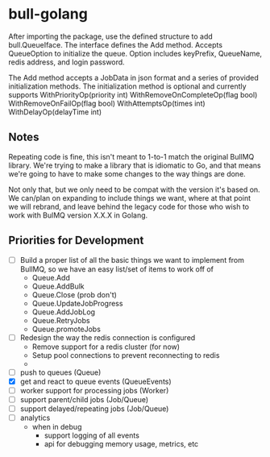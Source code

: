 # bull-golang

After importing the package, use the defined structure to add bull.QueueIface. The interface defines the Add method. 
Accepts QueueOption to initialize the queue. Option includes keyPrefix, QueueName, redis address, and login password.

The Add method accepts a JobData in json format and a series of provided initialization methods. 
The initialization method is optional and currently supports
WithPriorityOp(priority int)
WithRemoveOnCompleteOp(flag bool)
WithRemoveOnFailOp(flag bool)
WithAttemptsOp(times int)
WithDelayOp(delayTime int)

## Notes

Repeating code is fine, this isn't meant to 1-to-1 match the original BullMQ library. We're trying to make a library that is idiomatic to Go, and that means we're going to have to make some changes to the way things are done.

Not only that, but we only need to be compat with the version it's based on.
We can/plan on expanding to include things we want, where at that point we will rebrand, and leave behind the legacy code for those who wish to work with BulMQ version X.X.X in Golang.

## Priorities for Development

- [ ] Build a proper list of all the basic things we want to implement from BullMQ, so we have an easy list/set of items to work off of
  - Queue.Add
  - Queue.AddBulk
  - Queue.Close (prob don't)
  - Queue.UpdateJobProgress
  - Queue.AddJobLog
  - Queue.RetryJobs
  - Queue.promoteJobs
- [ ] Redesign the way the redis connection is configured
  - Remove support for a redis cluster (for now)
  - Setup pool connections to prevent reconnecting to redis
  - 
- [ ] push to queues (Queue)
- [x] get and react to queue events (QueueEvents)
- [ ] worker support for processing jobs (Worker)
- [ ] support parent/child jobs (Job/Queue)
- [ ] support delayed/repeating jobs (Job/Queue)
- [ ] analytics
    - when in debug
        - support logging of all events
        - api for debugging memory usage, metrics, etc